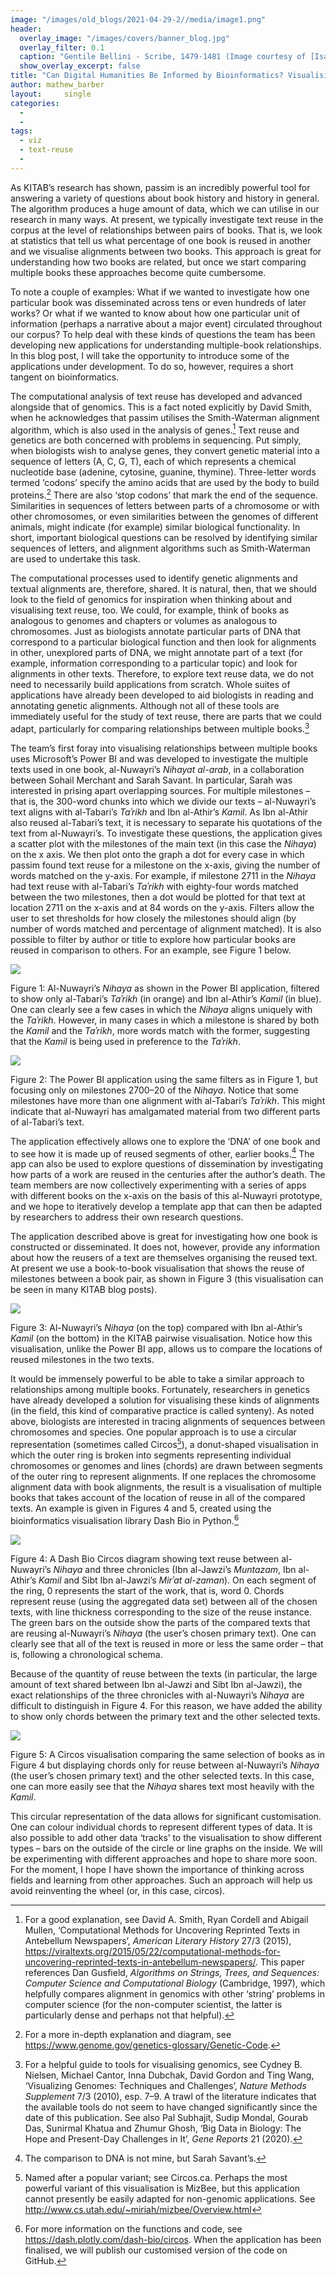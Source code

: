 ```yaml
---
image: "/images/old_blogs/2021-04-29-2//media/image1.png"
header:
  overlay_image: "/images/covers/banner_blog.jpg"
  overlay_filter: 0.1
  caption: "Gentile Bellini - Scribe, 1479-1481 (Image courtesy of [Isabella Stewart Gardner Museum](https://www.gardnermuseum.org/experience/collection/10755), Boston)" 
  show_overlay_excerpt: false 
title: "Can Digital Humanities Be Informed by Bioinformatics? Visualising Passim Data for Multiple-Book Relationships "			
author: mathew_barber		
layout:		single
categories:
  - 
  - 
tags:
  - viz
  - text-reuse
  - 
---
```

As KITAB’s research has shown, passim is an incredibly powerful tool for answering a variety of questions about book history and history in general. The algorithm produces a huge amount of data, which we can utilise in our research in many ways. At present, we typically investigate text reuse in the corpus at the level of relationships between pairs of books. That is, we look at statistics that tell us what percentage of one book is reused in another and we visualise alignments between two books. This approach is great for understanding how two books are related, but once we start comparing multiple books these approaches become quite cumbersome.

To note a couple of examples: What if we wanted to investigate how one particular book was disseminated across tens or even hundreds of later works? Or what if we wanted to know about how one particular unit of information (perhaps a narrative about a major event) circulated throughout our corpus? To help deal with these kinds of questions the team has been developing new applications for understanding multiple-book relationships. In this blog post, I will take the opportunity to introduce some of the applications under development. To do so, however, requires a short tangent on bioinformatics.

The computational analysis of text reuse has developed and advanced alongside that of genomics. This is a fact noted explicitly by David Smith, when he acknowledges that passim utilises the Smith-Waterman alignment algorithm, which is also used in the analysis of genes.[^1] Text reuse and genetics are both concerned with problems in sequencing. Put simply, when biologists wish to analyse genes, they convert genetic material into a sequence of letters (A, C, G, T), each of which represents a chemical nucleotide base (adenine, cytosine, guanine, thymine). Three-letter words termed ‘codons’ specify the amino acids that are used by the body to build proteins.[^2] There are also ‘stop codons’ that mark the end of the sequence. Similarities in sequences of letters between parts of a chromosome or with other chromosomes, or even similarities between the genomes of different animals, might indicate (for example) similar biological functionality. In short, important biological questions can be resolved by identifying similar sequences of letters, and alignment algorithms such as Smith-Waterman are used to undertake this task.

The computational processes used to identify genetic alignments and textual alignments are, therefore, shared. It is natural, then, that we should look to the field of genomics for inspiration when thinking about and visualising text reuse, too. We could, for example, think of books as analogous to genomes and chapters or volumes as analogous to chromosomes. Just as biologists annotate particular parts of DNA that correspond to a particular biological function and then look for alignments in other, unexplored parts of DNA, we might annotate part of a text (for example, information corresponding to a particular topic) and look for alignments in other texts. Therefore, to explore text reuse data, we do not need to necessarily build applications from scratch. Whole suites of applications have already been developed to aid biologists in reading and annotating genetic alignments. Although not all of these tools are immediately useful for the study of text reuse, there are parts that we could adapt, particularly for comparing relationships between multiple books.[^3]

The team’s first foray into visualising relationships between multiple books uses Microsoft’s Power BI and was developed to investigate the multiple texts used in one book, al-Nuwayri’s *Nihayat al-arab*, in a collaboration between Sohail Merchant and Sarah Savant. In particular, Sarah was interested in prising apart overlapping sources. For multiple milestones – that is, the 300-word chunks into which we divide our texts – al-Nuwayri’s text aligns with al-Tabari’s *Taʾrikh* and Ibn al-Athir’s *Kamil*. As Ibn al-Athir also reused al-Tabari’s text, it is necessary to separate his quotations of the text from al-Nuwayri’s. To investigate these questions, the application gives a scatter plot with the milestones of the main text (in this case the *Nihaya*) on the x axis. We then plot onto the graph a dot for every case in which passim found text reuse for a milestone on the x-axis, giving the number of words matched on the y-axis. For example, if milestone 2711 in the *Nihaya* had text reuse with al-Tabari’s *Taʾrikh* with eighty-four words matched between the two milestones, then a dot would be plotted for that text at location 2711 on the x-axis and at 84 words on the y-axis. Filters allow the user to set thresholds for how closely the milestones should align (by number of words matched and percentage of alignment matched). It is also possible to filter by author or title to explore how particular books are reused in comparison to others. For an example, see Figure 1 below.

[![](/images/old_blogs/2021-04-29-2//media/image1.png)](/images/old_blogs/2021-04-29-2//media/image1.png)

Figure 1: Al-Nuwayri’s *Nihaya* as shown in the Power BI application, filtered to show only al-Tabari’s *Taʾrikh* (in orange) and Ibn al-Athir’s *Kamil* (in blue). One can clearly see a few cases in which the *Nihaya* aligns uniquely with the *Taʾrikh*. However, in many cases in which a milestone is shared by both the *Kamil* and the *Taʾrikh*, more words match with the former, suggesting that the *Kamil* is being used in preference to the *Taʾrikh*.

[![](/images/old_blogs/2021-04-29-2//media/image2.png)](/images/old_blogs/2021-04-29-2//media/image2.png)

Figure 2: The Power BI application using the same filters as in Figure 1, but focusing only on milestones 2700–20 of the *Nihaya*. Notice that some milestones have more than one alignment with al-Tabari’s *Taʾrikh*. This might indicate that al-Nuwayri has amalgamated material from two different parts of al-Tabari’s text.

The application effectively allows one to explore the ‘DNA’ of one book and to see how it is made up of reused segments of other, earlier books.[^4] The app can also be used to explore questions of dissemination by investigating how parts of a work are reused in the centuries after the author’s death. The team members are now collectively experimenting with a series of apps with different books on the x-axis on the basis of this al-Nuwayri prototype, and we hope to iteratively develop a template app that can then be adapted by researchers to address their own research questions.

The application described above is great for investigating how one book is constructed or disseminated. It does not, however, provide any information about how the reusers of a text are themselves organising the reused text. At present we use a book-to-book visualisation that shows the reuse of milestones between a book pair, as shown in Figure 3 (this visualisation can be seen in many KITAB blog posts).

[![](/images/old_blogs/2021-04-29-2//media/image3.png)](/images/old_blogs/2021-04-29-2//media/image3.png)

Figure 3: Al-Nuwayri’s *Nihaya* (on the top) compared with Ibn al-Athir’s *Kamil* (on the bottom) in the KITAB pairwise visualisation. Notice how this visualisation, unlike the Power BI app, allows us to compare the locations of reused milestones in the two texts.

It would be immensely powerful to be able to take a similar approach to relationships among multiple books. Fortunately, researchers in genetics have already developed a solution for visualising these kinds of alignments (in the field, this kind of comparative practice is called synteny). As noted above, biologists are interested in tracing alignments of sequences between chromosomes and species. One popular approach is to use a circular representation (sometimes called Circos[^5]), a donut-shaped visualisation in which the outer ring is broken into segments representing individual chromosomes or genomes and lines (chords) are drawn between segments of the outer ring to represent alignments. If one replaces the chromosome alignment data with book alignments, the result is a visualisation of multiple books that takes account of the location of reuse in all of the compared texts. An example is given in Figures 4 and 5, created using the bioinformatics visualisation library Dash Bio in Python.[^6]

[![](/images/old_blogs/2021-04-29-2//media/image4.png)](/images/old_blogs/2021-04-29-2//media/image4.png)

Figure 4: A Dash Bio Circos diagram showing text reuse between al-Nuwayri’s *Nihaya* and three chronicles (Ibn al-Jawzi’s *Muntazam*, Ibn al-Athir’s *Kamil* and Sibt Ibn al-Jawzi’s *Mirʾat al-zaman*). On each segment of the ring, 0 represents the start of the work, that is, word 0. Chords represent reuse (using the aggregated data set) between all of the chosen texts, with line thickness corresponding to the size of the reuse instance. The green bars on the outside show the parts of the compared texts that are reusing al-Nuwayri’s *Nihaya* (the user’s chosen primary text). One can clearly see that all of the text is reused in more or less the same order – that is, following a chronological schema.

Because of the quantity of reuse between the texts (in particular, the large amount of text shared between Ibn al-Jawzi and Sibt Ibn al-Jawzi), the exact relationships of the three chronicles with al-Nuwayri’s *Nihaya* are difficult to distinguish in Figure 4. For this reason, we have added the ability to show only chords between the primary text and the other selected texts.

[![](/images/old_blogs/2021-04-29-2//media/image5.png)](/images/old_blogs/2021-04-29-2//media/image5.png)

Figure 5: A Circos visualisation comparing the same selection of books as in Figure 4 but displaying chords only for reuse between al-Nuwayri’s *Nihaya* (the user’s chosen primary text) and the other selected texts. In this case, one can more easily see that the *Nihaya* shares text most heavily with the *Kamil*.

This circular representation of the data allows for significant customisation. One can colour individual chords to represent different types of data. It is also possible to add other data ‘tracks’ to the visualisation to show different types – bars on the outside of the circle or line graphs on the inside. We will be experimenting with different approaches and hope to share more soon. For the moment, I hope I have shown the importance of thinking across fields and learning from other approaches. Such an approach will help us avoid reinventing the wheel (or, in this case, circos).

[^1]: For a good explanation, see David A. Smith, Ryan Cordell and Abigail Mullen, ‘Computational Methods for Uncovering Reprinted Texts in Antebellum Newspapers’, *American Literary History* 27/3 (2015), <https://viraltexts.org/2015/05/22/computational-methods-for-uncovering-reprinted-texts-in-antebellum-newspapers/>. This paper references Dan Gusfield, *Algorithms on Strings, Trees, and Sequences: Computer Science and Computational Biology* (Cambridge, 1997), which helpfully compares alignment in genomics with other ‘string’ problems in computer science (for the non-computer scientist, the latter is particularly dense and perhaps not that helpful).

[^2]: For a more in-depth explanation and diagram, see <https://www.genome.gov/genetics-glossary/Genetic-Code>.

[^3]: For a helpful guide to tools for visualising genomics, see Cydney B. Nielsen, Michael Cantor, Inna Dubchak, David Gordon and Ting Wang, ‘Visualizing Genomes: Techniques and Challenges’, *Nature Methods Supplement* 7/3 (2010), esp. 7–9. A trawl of the literature indicates that the available tools do not seem to have changed significantly since the date of this publication. See also Pal Subhajit, Sudip Mondal, Gourab Das, Sunirmal Khatua and Zhumur Ghosh, ‘Big Data in Biology: The Hope and Present-Day Challenges in It’, *Gene Reports* 21 (2020).

[^4]: The comparison to DNA is not mine, but Sarah Savant’s.

[^5]: Named after a popular variant; see Circos.ca. Perhaps the most powerful variant of this visualisation is MizBee, but this application cannot presently be easily adapted for non-genomic applications. See <http://www.cs.utah.edu/~miriah/mizbee/Overview.html>

[^6]: For more information on the functions and code, see <https://dash.plotly.com/dash-bio/circos>. When the application has been finalised, we will publish our customised version of the code on GitHub.
